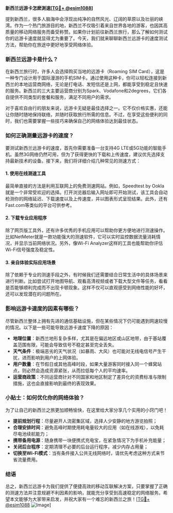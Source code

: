 **新西兰远游卡怎麽測速[[TG💪+ @esim1088](https://t.me/s/esim1088)]**

提到新西兰，很多人脑海中会浮现出纯净的自然风光、辽阔的草原以及壮丽的峡湾。作为一个热门旅游目的地，新西兰不仅吸引着来自世界各地的游客，也因其高质量的移动网络服务而备受称赞。如果你计划前往新西兰旅行，那么了解如何测试你的远游卡速度就显得尤为重要了。今天，我们就来聊聊新西兰远游卡的速度测试方法，帮助你在旅途中更好地享受网络体验。

### 新西兰远游卡是什么？

在新西兰旅行时，许多人会选择购买当地的远游卡（Roaming SIM Card），这是一种专门设计用于国际漫游的手机SIM卡。通过使用这种卡，你可以轻松连接到新西兰的本地运营商网络，无论是打电话、发短信还是上网，都能享受到稳定且快速的服务。新西兰的三大主要运营商分别为Spark、Vodafone和2degrees，它们各自提供不同类型的套餐和服务，满足不同用户的需求。

对于喜欢自由行的朋友来说，远游卡无疑是最佳选择之一。它不仅价格实惠，还能让你随时随地保持联络，并随时获取旅行所需的信息。不过，在享受这些便利的同时，我们也需要掌握一些技巧来确保自己的网络体验达到最佳状态。

### 如何正确测量远游卡的速度？

要测试新西兰远游卡的速度，首先你需要准备一台支持4G LTE或5G功能的智能手机。虽然3G网络仍然可用，但为了获得更快的下载和上传速度，建议优先选择支持最新技术的设备。接下来，我们将详细介绍几种常见的测速方式：

#### 1. 使用在线测速工具

最简单直接的方法是利用互联网上的免费测速网站。例如，Speedtest by Ookla就是一个非常受欢迎的选择。打开浏览器后输入网址即可开始测试，该工具会自动检测你的网络延迟、下载速度以及上传速度，并以图表形式呈现结果。此外，还有Fast.com等类似的平台可供参考。

#### 2. 下载专业应用程序

除了网页版工具外，还有许多优秀的手机应用可以帮助你更方便地进行测速操作。比如NetMeter就是一款功能强大的测速软件，它可以实时监控数据流量消耗情况，并显示当前网络状况。另外，像Wi-Fi Analyzer这样的工具也能帮助你评估Wi-Fi信号强度及稳定性。

#### 3. 亲自体验实际应用场景

除了依赖于专业的测速手段之外，有时候我们还需要结合日常生活中的具体场景来进行判断。比如尝试打开地图导航、观看高清视频或者下载大型文件等任务，看看是否能够顺利完成而不出现卡顿现象。这样不仅可以直观感受到网络性能的好坏，还可以发现潜在的问题所在。

### 影响远游卡速度的因素有哪些？

尽管新西兰整体上拥有先进的通信基础设施，但在某些情况下仍可能遇到网速较慢的情况。以下是一些可能导致远游卡速度下降的原因：

- **地理位置**：新西兰地形复杂多样，尤其是在偏远地区或山区地带，由于基站覆盖范围有限，可能会导致信号不稳定甚至完全丢失。
- **天气条件**：极端恶劣的天气状况（如暴雨、大风）也可能对无线电信号产生干扰，进而影响到用户的上网体验。
- **用户数量**：在节假日或其他高峰时段，如果大量游客同时接入同一个蜂窝站点，则必然会造成资源紧张，从而拉低每个人的平均速率。
- **运营商政策**：不同运营商针对不同国家和地区制定了差异化的资费标准与限制措施，这也会直接影响到最终的表现效果。

### 小贴士：如何优化你的网络体验？

为了让自己的新西兰之旅更加顺畅愉快，在这里给大家分享几个实用的小窍门吧！

- **提前规划行程**：尽量避开人流密集区域，选择人少安静的地方游览拍照；
- **合理安排时间**：避免高峰时期使用耗电量较大的应用（如在线游戏），以免耗尽电池续航能力；
- **携带备用电源**：随身携带一块便携式充电宝，在紧急情况下为手机补充能量；
- **关闭后台程序**：定期清理不必要的后台运行程序，减少内存占用量；
- **切换至Wi-Fi模式**：当有条件接入公共无线网络时，请优先考虑这种方式来节省流量费用。

### 结语

总之，新西兰远游卡为我们提供了便捷高效的移动互联解决方案，只要掌握了正确的测速方法并注意规避不利因素的影响，就能充分享受到高速稳定的网络服务。希望本文能够为大家带来启发，并祝大家有一个难忘的新西兰之旅！[[TG💪+ @esim1088](https://t.me/s/esim1088) ![Image](https://i.postimg.cc/4NQfJmqS/Snipaste-2025-05-13-00-14-12.png)]